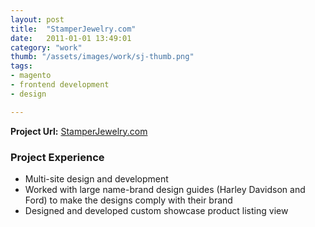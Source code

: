 ```yaml
---
layout: post
title:  "StamperJewelry.com"
date:   2011-01-01 13:49:01
category: "work"
thumb: "/assets/images/work/sj-thumb.png"
tags:
- magento
- frontend development
- design

---
```


**Project Url:** [StamperJewelry.com](http://stamperjewelry.com)

### Project Experience

- Multi-site design and development
- Worked with large name-brand design guides (Harley Davidson and Ford) to make the designs comply with their brand
- Designed and developed custom showcase product listing view

